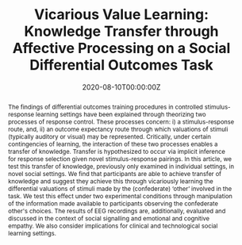 ---
abstract: "The findings of differential outcomes training procedures in
  controlled stimulus-response learning settings have been explained through
  theorizing two processes of response control. These processes concern: i) a
  stimulus-response route, and, ii) an outcome expectancy route through which
  valuations of stimuli (typically auditory or visual) may be represented.
  Critically, under certain contingencies of learning, the interaction of these
  two processes enables a transfer of knowledge. Transfer is hypothesized to occur
  via implicit inference for response selection given novel stimulus-response
  pairings. In this article, we test this transfer of knowledge, previously only
  examined in individual settings, in novel social settings. We find that
  participants are able to achieve transfer of knowledge and suggest they achieve
  this through vicariously learning the differential valuations of stimuli made by
  the (confederate) ‘other’ involved in the task. We test this effect under two
  experimental conditions through manipulation of the information made available
  to participants observing the confederate other's choices. The results of EEG
  recordings are, additionally, evaluated and discussed in the context of social
  signalling and emotional and cognitive empathy. We also consider implications
  for clinical and technological social learning settings."
authors:
- admin
- Rickard Carlsson
- Pierre Gander
- Robert Lowe
date: "2020-08-10T00:00:00Z"
doi: "https://doi.org/10.1016/j.actpsy.2020.103134"
featured: false
links:
projects:
publication: "*Acta Psychologica*"
publication_short: ""
publication_types:
- "2"
publishDate: "2020-08-10T00:00:00Z"
slides: ""
summary: ""
tags:
- affect
- differential outcomes training
- inference
- knowledge transfer
title: 'Vicarious Value Learning: Knowledge Transfer through Affective Processing on a Social Differential Outcomes Task'
url_code: ""
url_dataset: ""
url_pdf: ""
url_poster: ""
url_project: ""
url_slides: ""
url_source: ""
url_video: ""
---